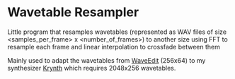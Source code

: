 # Wavetable Resampler

Little program that resamples wavetables (represented as WAV files of size <samples_per_frame> x <number_of_frames>) to another size using FFT to resample each frame and linear interpolation to crossfade between them

Mainly used to adapt the wavetables from [WaveEdit](https://waveeditonline.com/) (256x64) to my synthesizer [Krynth](https://github.com/AquaEBM/Krynth) which requires 2048x256 wavetables.
